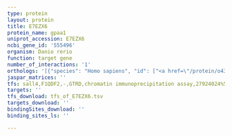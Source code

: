 ```yaml
---
type: protein
layout: protein
title: E7EZX6
protein_name: gpaa1
uniprot_accession: E7EZX6
ncbi_gene_id: '555496'
organism: Danio rerio
function: target gene
number_of_interactions: '1'
orthologs: '[{"species": "Homo sapiens", "id": ["<a href=\"/protein/o43292\">O43292</a>"]}, {"species": "Mus musculus", "id": ["<a href=\"/protein/q9wtk3\">Q9WTK3</a>"]}, {"species": "Rattus norvegicus", "id": ["<a href=\"/protein/q6aym8\">Q6AYM8</a>"]}, {"species": "Drosophila melanogaster", "id": ["<a href=\"/protein/q9w464\">Q9W464</a>"]}, {"species": "Saccharomyces cerevisiae", "id": ["<a href=\"/protein/p39012\">P39012</a>"]}]'
jaspar_matrices: ''
tfs: sall4,F1QDF2,-,GTRD,chromatin immunoprecipitation assay,27924024%5Buid%5D,No
targets: ''
tfs_download: tfs_of_E7EZX6.tsv
targets_download: ''
bindingSites_download: ''
binding_sites_ls: ''

---
```

